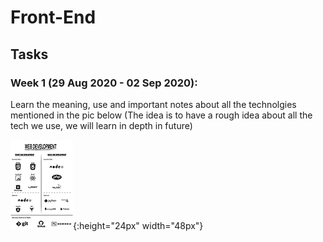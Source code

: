 # Front-End

## Tasks

### Week 1 (29 Aug 2020 - 02 Sep 2020):

Learn the meaning, use and important notes about all the technolgies mentioned in the pic below (The idea is to have a rough idea about all the tech we use, we will learn in depth in future) 

![task week 1](./web_development.png){:height="24px" width="48px"}



